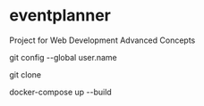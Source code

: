 # eventplanner

Project for Web Development Advanced Concepts


git config --global user.name <github userID>

git clone <URL from github link copied earlier>

docker-compose up --build
